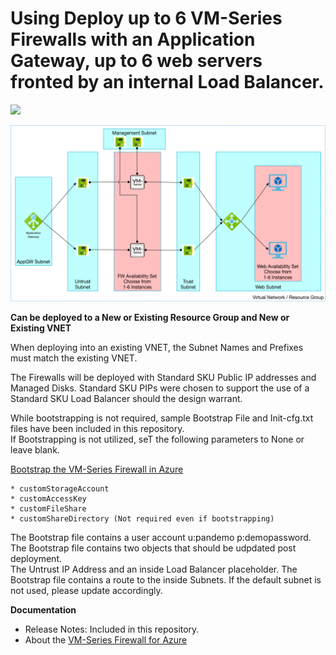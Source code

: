 # Using Deploy up to 6 VM-Series Firewalls with an Application Gateway, up to 6 web servers fronted by an internal Load Balancer.

[<img src="http://azuredeploy.net/deploybutton.png"/>](https://portal.azure.com/#create/Microsoft.Template/uri/https%3A%2F%2Fraw.githubusercontent.com%2Fjasonmeurer%2Fazure-appgw-2fw%2Fmaster%2Fazuredeploy.json)

<img src="https://raw.githubusercontent.com/jasonmeurer/azure-appgw-2fw/master/diagram.png"/>

**Can be deployed to a New or Existing Resource Group and New or Existing VNET**

When deploying into an existing VNET, the Subnet Names and Prefixes must match the existing VNET.

The Firewalls will be deployed with Standard SKU Public IP addresses and Managed Disks.  Standard SKU PIPs were chosen to support the use of a Standard SKU Load Balancer should the design warrant.

While bootstrapping is not required, sample Bootstrap File and Init-cfg.txt files have been included in this repository.  
If Bootstrapping is not utilized, seT the following parameters to None or leave blank.

[Bootstrap the VM-Series Firewall in Azure](https://www.paloaltonetworks.com/documentation/81/virtualization/virtualization/bootstrap-the-vm-series-firewall/bootstrap-the-vm-series-firewall-in-azure)

	* customStorageAccount
	* customAccessKey
	* customFileShare
	* customShareDirectory (Not required even if bootstrapping)

The Bootstrap file contains a user account u:pandemo p:demopassword.  
The Bootstrap file contains two objects that should be udpdated post deployment.  
	The Untrust IP Address and an inside Load Balancer placeholder.
The Bootstrap file contains a route to the inside Subnets.  If the default subnet is not used, please update accordingly.
	

**Documentation**
* Release Notes: Included in this repository.
* About the [VM-Series Firewall for Azure](https://azure.paloaltonetworks.com)
